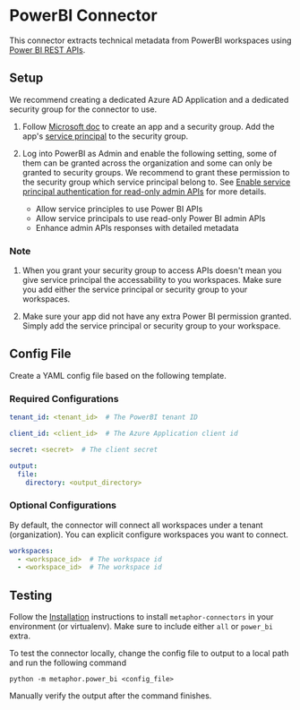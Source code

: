 # PowerBI Connector

This connector extracts technical metadata from PowerBI workspaces using [Power BI REST APIs](https://docs.microsoft.com/en-us/rest/api/power-bi/).

## Setup

We recommend creating a dedicated Azure AD Application and a dedicated security group for the connector to use.

1. Follow [Microsoft doc](https://docs.microsoft.com/en-us/power-bi/developer/embedded/embed-service-principal) to create an app and a security group. Add the app's [service principal](https://docs.microsoft.com/en-us/azure/active-directory/develop/app-objects-and-service-principals#service-principal-object) to the security group.

2. Log into PowerBI as Admin and enable the following setting, some of them can be granted across the organization and some can only be granted to security groups. We recommend to grant these permission to the security group which service principal belong to. See [Enable service principal authentication for read-only admin APIs](https://docs.microsoft.com/en-us/power-bi/admin/read-only-apis-service-principal-authentication) for more details.
    - Allow service principles to use Power BI APIs
    - Allow service principals to use read-only Power BI admin APIs
    - Enhance admin APIs responses with detailed metadata

### Note

1. When you grant your security group to access APIs doesn't mean you give service principal the accessability to you workspaces. Make sure you add either the service principal or security group to your workspaces.

2. Make sure your app did not have any extra Power BI permission granted. Simply add the service principal or security group to your workspace.

## Config File

Create a YAML config file based on the following template.

### Required Configurations

```yaml
tenant_id: <tenant_id>  # The PowerBI tenant ID

client_id: <client_id>  # The Azure Application client id

secret: <secret>  # The client secret

output:
  file:
    directory: <output_directory>
```

### Optional Configurations

By default, the connector will connect all workspaces under a tenant (organization). You can explicit configure workspaces you want to connect.

```yaml
workspaces:
  - <workspace_id>  # The workspace id
  - <workspace_id>  # The workspace id
```

## Testing

Follow the [Installation](../../README.md) instructions to install `metaphor-connectors` in your environment (or virtualenv). Make sure to include either `all` or `power_bi` extra.

To test the connector locally, change the config file to output to a local path and run the following command

```shell
python -m metaphor.power_bi <config_file>
```

Manually verify the output after the command finishes.

